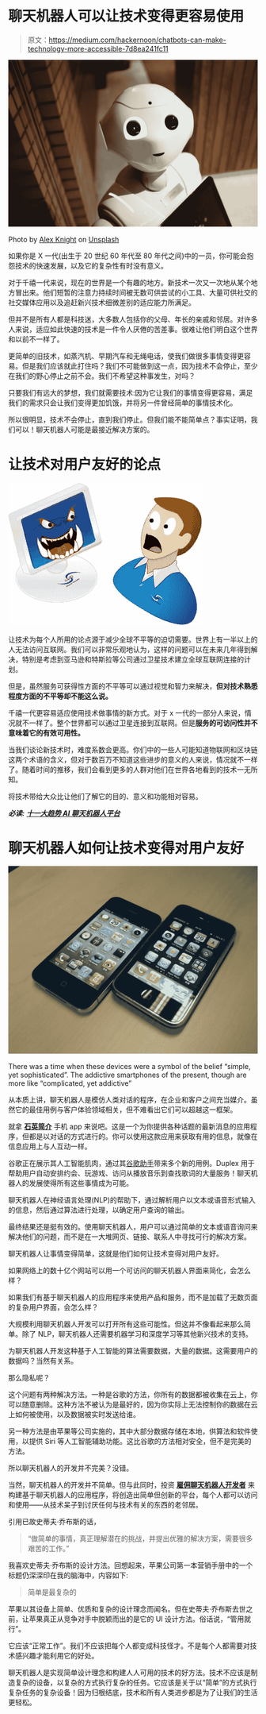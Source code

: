 # 聊天机器人可以让技术变得更容易使用

> 原文：<https://medium.com/hackernoon/chatbots-can-make-technology-more-accessible-7d8ea241fc11>

![](img/4e82dfe7d752c07f5d4836c54a8ae165.png)

Photo by [Alex Knight](https://unsplash.com/@agkdesign?utm_source=medium&utm_medium=referral) on [Unsplash](https://unsplash.com?utm_source=medium&utm_medium=referral)

如果你是 X 一代(出生于 20 世纪 60 年代至 80 年代之间)中的一员，你可能会抱怨技术的快速发展，以及它的复杂性有时没有意义。

对于千禧一代来说，现在的世界是一个有趣的地方。新技术一次又一次地从某个地方冒出来。他们短暂的注意力持续时间被无数可供尝试的小工具、大量可供社交的社交媒体应用以及追赶新兴技术细微差别的适应能力所满足。

但并不是所有人都是科技迷，大多数人包括你的父母、年长的亲戚和邻居。对许多人来说，适应如此快速的技术是一件令人厌倦的苦差事。很难让他们明白这个世界和以前不一样了。

更简单的旧技术，如蒸汽机、早期汽车和无绳电话，使我们做很多事情变得更容易。但是我们应该就此打住吗？我们不可能做到这一点，因为技术不会停止，至少在我们的野心停止之前不会。我们不希望这种事发生，对吗？

只要我们有远大的梦想，我们就需要技术:因为它让我们的事情变得更容易，满足我们的需求只会让我们变得更加饥饿，并将另一件曾经简单的事情技术化。

所以很明显，技术不会停止，直到我们停止。但我们能不能简单点？事实证明，我们可以！聊天机器人可能是最接近解决方案的。

# 让技术对用户友好的论点

![](img/be798609ecc4685a3389357076a4c904.png)

让技术为每个人所用的论点源于减少全球不平等的迫切需要。世界上有一半以上的人无法访问互联网。我们可以非常乐观地认为，这样的问题可以在未来几年得到解决，特别是考虑到亚马逊和特斯拉等公司通过卫星技术建立全球互联网连接的计划。

但是，虽然服务可获得性方面的不平等可以通过视觉和智力来解决，**但对技术熟悉程度方面的不平等却不能这么说。**

千禧一代更容易适应使用技术做事情的新方式。对于 x 一代的一部分人来说，情况就不一样了。整个世界都可以通过卫星连接到互联网。但是**服务的可访问性并不意味着它的有效可用性。**

当我们谈论新技术时，难度系数会更高。你们中的一些人可能知道物联网和区块链这两个术语的含义，但对于数百万不知道这些进步的意义的人来说，情况就不一样了。随着时间的推移，我们会看到更多的人群对他们在世界各地看到的技术一无所知。

将技术带给大众比让他们了解它的目的、意义和功能相对容易。

***必读:*** [***十一大趋势 AI 聊天机器人平台***](https://hackernoon.com/eleven-trending-ai-chatbot-platforms-ed58f250f841)

# 聊天机器人如何让技术变得对用户友好

![](img/d0df0bc7a2b3bce4170856fe686a9802.png)

There was a time when these devices were a symbol of the belief “simple, yet sophisticated”. The addictive smartphones of the present, though are more like “complicated, yet addictive”

从本质上讲，聊天机器人是模仿人类对话的程序，在企业和客户之间充当媒介。虽然它的最佳用例与客户体验领域相关，但不难看出它们可以超越这一框架。

就拿 [**石英简介**](https://play.google.com/store/apps/details?id=com.qz.android&hl=en_IN) 手机 app 来说吧。这是一个为你提供各种话题的最新消息的应用程序，但都是以对话的方式进行的。你可以使用这款应用来获取有用的信息，就像在信息应用上与人互动一样。

谷歌正在展示其人工智能肌肉，通过其[谷歌助手](https://assistant.google.com/#?modal_active=none)带来多个新的用例。Duplex 用于帮助用户自动安排约会、玩游戏、访问从播放音乐到查找歌词的大量服务！聊天机器人的发展使得所有这些事情成为可能。

聊天机器人在神经语言处理(NLP)的帮助下，通过解析用户以文本或语音形式输入的信息，然后通过算法进行处理，以确定用户查询的输出。

最终结果还是挺有效的。使用聊天机器人，用户可以通过简单的文本或语音询问来解决他们的问题，而不是在一大堆网页、链接、联系人中寻找可行的解决方案。

聊天机器人让事情变得简单，这就是他们如何让技术变得对用户友好。

如果网络上的数十亿个网站可以用一个可访问的聊天机器人界面来简化，会怎么样？

如果我们有基于聊天机器人的应用程序来使用产品和服务，而不是加载了无数页面的复杂用户界面，会怎么样？

大规模利用聊天机器人开发可以打开所有这些可能性。但这并不像看起来那么简单。除了 NLP，聊天机器人还需要机器学习和深度学习等其他新兴技术的支持。

为聊天机器人开发这种基于人工智能的算法需要数据，大量的数据。这需要用户的数据吗？当然有关系。

那么隐私呢？

这个问题有两种解决方法。一种是谷歌的方法，你所有的数据都被收集在云上，你可以随意删除。这种方法不被认为是最好的，因为你实际上无法控制你的数据在云上如何被使用，以及数据被实时发送给谁。

另一种方法是由苹果等公司实施的，其中大部分数据存储在本地，供算法和软件使用，以提供 Siri 等人工智能辅助功能。这比谷歌的方法相对安全，但不是完美的方法。

所以聊天机器人的开发并不完美？没错。

当然，聊天机器人的开发并不简单。但与此同时，投资 [**雇佣聊天机器人开发者**](https://www.valuecoders.com/hire-developers/hire-chatbot-developers) 来构建基于聊天机器人的应用程序，将创造出简单但创新的平台，每个人都可以访问和使用——从技术呆子到讨厌任何与技术有关的东西的老邻居。

引用已故史蒂夫·乔布斯的话，

> “做简单的事情，真正理解潜在的挑战，并提出优雅的解决方案，需要很多艰苦的工作。”

我喜欢史蒂夫·乔布斯的设计方法。回想起来，苹果公司第一本营销手册中的一个标题仍深深印在我的脑海中，内容如下:

> 简单是最复杂的

苹果以其设备上简单、优质和复杂的设计理念而闻名。但在史蒂夫·乔布斯去世之前，让苹果真正从竞争对手中脱颖而出的是它的 UI 设计方法。俗话说，“管用就行”。

它应该“正常工作”。我们不应该把每个人都变成科技怪才。不是每个人都需要对技术感兴趣才能利用它的好处。

聊天机器人是实现简单设计理念和构建人人可用的技术的好方法。技术不应该是制造复杂的设备，以复杂的方式执行复杂的任务。它应该是关于以“简单”的方式执行复杂任务的复杂设备！因为归根结底，技术和所有人类进步都是为了让我们的生活更轻松。